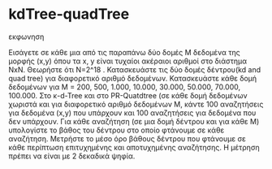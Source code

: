 # kdTree-quadTree

εκφωνηση

Εισάγετε σε κάθε μια από τις παραπάνω δύο δομές Μ δεδομένα της μορφής (x,y) όπου τα 
x, y είναι τυχαίοι ακέραιοι αριθμοί στο διάστημα ΝxN. Θεωρήστε ότι Ν=2^18
. 
Κατασκευάστε τις δύο δομές δέντρου(kd and quad tree) για διαφορετικό αριθμό δεδομένων. Κατασκευάστε 
κάθε δομή δεδομένων για Μ = 200, 500, 1.000, 10.000, 30.000, 50.000, 70.000, 100.000.
Στο κ-d-Tree και στο PR-Quatdtree (σε κάθε δομή δεδομένων χωριστά και για διαφορετικό 
αριθμό δεδομένων Μ, κάντε 100 αναζητήσεις για δεδομένα (x,y) που υπάρχουν και 100
αναζητήσεις για δεδομένα που δεν υπάρχουν. Για κάθε αναζήτηση (σε μια δομή δέντρου 
και για κάθε Μ) υπολογίστε το βάθος του δέντρου στο οποίο φτάνουμε σε κάθε 
αναζήτηση.
Μετρήστε το μέσο όρο βάθους δέντρου που φτάνουμε σε κάθε περίπτωση επιτυχημένης 
και αποτυχημένης αναζήτησης. Η μέτρηση πρέπει να είναι με 2 δεκαδικά ψηφία.
